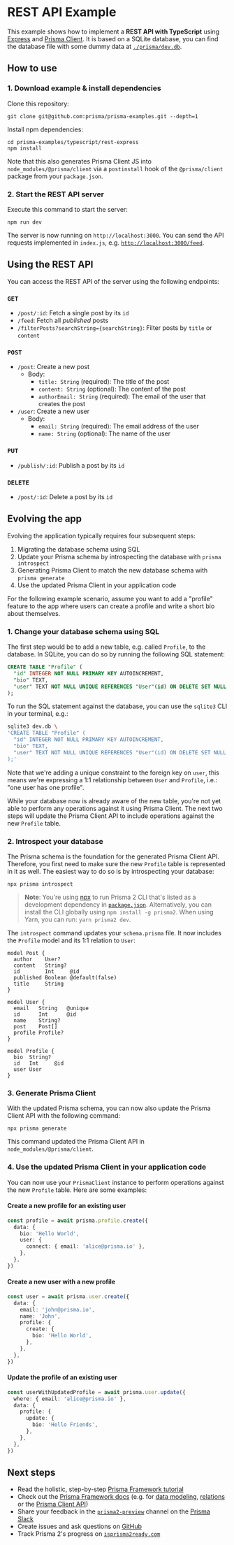 # REST API Example

This example shows how to implement a **REST API with TypeScript** using [Express](https://expressjs.com/) and [Prisma Client](https://github.com/prisma/prisma2/blob/master/docs/prisma-client-js/api.md). It is based on a SQLite database, you can find the database file with some dummy data at [`./prisma/dev.db`](./prisma/dev.db).

## How to use

### 1. Download example & install dependencies

Clone this repository:

```
git clone git@github.com:prisma/prisma-examples.git --depth=1
```

Install npm dependencies:

```
cd prisma-examples/typescript/rest-express
npm install
```

Note that this also generates Prisma Client JS into `node_modules/@prisma/client` via a `postinstall` hook of the `@prisma/client` package from your `package.json`.

### 2. Start the REST API server

Execute this command to start the server:

```
npm run dev
```

The server is now running on `http://localhost:3000`. You can send the API requests implemented in `index.js`, e.g. [`http://localhost:3000/feed`](http://localhost:3000/feed).

## Using the REST API

You can access the REST API of the server using the following endpoints:

### `GET`

- `/post/:id`: Fetch a single post by its `id`
- `/feed`: Fetch all _published_ posts
- `/filterPosts?searchString={searchString}`: Filter posts by `title` or `content`

### `POST`

- `/post`: Create a new post
  - Body:
    - `title: String` (required): The title of the post
    - `content: String` (optional): The content of the post
    - `authorEmail: String` (required): The email of the user that creates the post
- `/user`: Create a new user
  - Body:
    - `email: String` (required): The email address of the user
    - `name: String` (optional): The name of the user

### `PUT`

- `/publish/:id`: Publish a post by its `id`

### `DELETE`

- `/post/:id`: Delete a post by its `id`


## Evolving the app

Evolving the application typically requires four subsequent steps:

1. Migrating the database schema using SQL
1. Update your Prisma schema by introspecting the database with `prisma introspect`
1. Generating Prisma Client to match the new database schema with `prisma generate`
1. Use the updated Prisma Client in your application code

For the following example scenario, assume you want to add a "profile" feature to the app where users can create a profile and write a short bio about themselves.

### 1. Change your database schema using SQL

The first step would be to add a new table, e.g. called `Profile`, to the database. In SQLite, you can do so by running the following SQL statement:

```sql
CREATE TABLE "Profile" (
  "id" INTEGER NOT NULL PRIMARY KEY AUTOINCREMENT,
  "bio" TEXT,
  "user" TEXT NOT NULL UNIQUE REFERENCES "User"(id) ON DELETE SET NULL
);
```

To run the SQL statement against the database, you can use the `sqlite3` CLI in your terminal, e.g.:

```bash
sqlite3 dev.db \
'CREATE TABLE "Profile" (
  "id" INTEGER NOT NULL PRIMARY KEY AUTOINCREMENT,
  "bio" TEXT,
  "user" TEXT NOT NULL UNIQUE REFERENCES "User"(id) ON DELETE SET NULL
);'
```

Note that we're adding a unique constraint to the foreign key on `user`, this means we're expressing a 1:1 relationship between `User` and `Profile`, i.e.: "one user has one profile".

While your database now is already aware of the new table, you're not yet able to perform any operations against it using Prisma Client. The next two steps will update the Prisma Client API to include operations against the new `Profile` table.

### 2. Introspect your database

The Prisma schema is the foundation for the generated Prisma Client API. Therefore, you first need to make sure the new `Profile` table is represented in it as well. The easiest way to do so is by introspecting your database:

```
npx prisma introspect
```

> **Note**: You're using [npx](https://github.com/npm/npx) to run Prisma 2 CLI that's listed as a development dependency in [`package.json`](./package.json). Alternatively, you can install the CLI globally using `npm install -g prisma2`. When using Yarn, you can run: `yarn prisma2 dev`.

The `introspect` command updates your `schema.prisma` file. It now includes the `Profile` model and its 1:1 relation to `User`:

```prisma
model Post {
  author    User?
  content   String?
  id        Int     @id
  published Boolean @default(false)
  title     String
}

model User {
  email   String   @unique
  id      Int      @id
  name    String?
  post    Post[]
  profile Profile?
}

model Profile {
  bio  String?
  id   Int     @id
  user User
}
```

### 3. Generate Prisma Client

With the updated Prisma schema, you can now also update the Prisma Client API with the following command:

```
npx prisma generate
```

This command updated the Prisma Client API in `node_modules/@prisma/client`.

### 4. Use the updated Prisma Client in your application code

You can now use your `PrismaClient` instance to perform operations against the new `Profile` table. Here are some examples:

#### Create a new profile for an existing user

```ts
const profile = await prisma.profile.create({
  data: {
    bio: 'Hello World',
    user: {
      connect: { email: 'alice@prisma.io' },
    },
  },
})
```

#### Create a new user with a new profile

```ts
const user = await prisma.user.create({
  data: {
    email: 'john@prisma.io',
    name: 'John',
    profile: {
      create: {
        bio: 'Hello World',
      },
    },
  },
})
```

#### Update the profile of an existing user

```ts
const userWithUpdatedProfile = await prisma.user.update({
  where: { email: 'alice@prisma.io' },
  data: {
    profile: {
      update: {
        bio: 'Hello Friends',
      },
    },
  },
})
```

## Next steps

- Read the holistic, step-by-step [Prisma Framework tutorial](https://github.com/prisma/prisma2/blob/master/docs/tutorial.md)
- Check out the [Prisma Framework docs](https://github.com/prisma/prisma2) (e.g. for [data modeling](https://github.com/prisma/prisma2/blob/master/docs/data-modeling.md), [relations](https://github.com/prisma/prisma2/blob/master/docs/relations.md) or the [Prisma Client API](https://github.com/prisma/prisma2/tree/master/docs/prisma-client-js/api.md))
- Share your feedback in the [`prisma2-preview`](https://prisma.slack.com/messages/CKQTGR6T0/) channel on the [Prisma Slack](https://slack.prisma.io/)
- Create issues and ask questions on [GitHub](https://github.com/prisma/prisma2/)
- Track Prisma 2's progress on [`isprisma2ready.com`](https://isprisma2ready.com)
